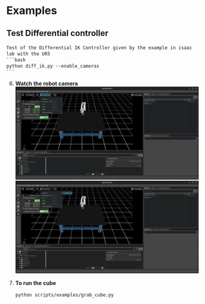 # Examples 



## Test Differential controller

    Test of the Differential IK Controller given by the example in isaac lab with the UR5
    ```bash
    python diff_ik.py --enable_cameras
    ```

6. **Watch the robot camera**
    ![UR5 Isaac Lab](../../images/1.png)
    ![UR5 Isaac Lab](../../images/2.png)

7. **To run the cube**
    ```bash
    python scripts/examples/grab_cube.py

    ```